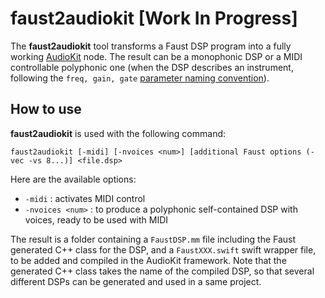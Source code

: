 # faust2audiokit [Work In Progress]

The **faust2audiokit** tool transforms a Faust DSP program into a fully working [AudioKit](https://audiokit.io) node. The result can be a monophonic DSP or a MIDI controllable polyphonic one (when the DSP describes an instrument, following the `freq, gain, gate` [parameter naming convention](https://faustdoc.grame.fr/manual/midi/#midi-polyphony-support)). 

## How to use

**faust2audiokit** is used with the following command:

`faust2audiokit [-midi] [-nvoices <num>] [additional Faust options (-vec -vs 8...)] <file.dsp>` 

Here are the available options:

- `-midi` : activates MIDI control
- `-nvoices <num>` : to produce a polyphonic self-contained DSP with <num> voices, ready to be used with MIDI

The result is a folder containing a `FaustDSP.mm` file including the Faust generated C++ class for the DSP, and a `FaustXXX.swift` swift wrapper file, to be added and compiled in the AudioKit framework. Note that the generated C++ class takes the name of the compiled DSP, so that several different DSPs can be generated and used in a same project. 
